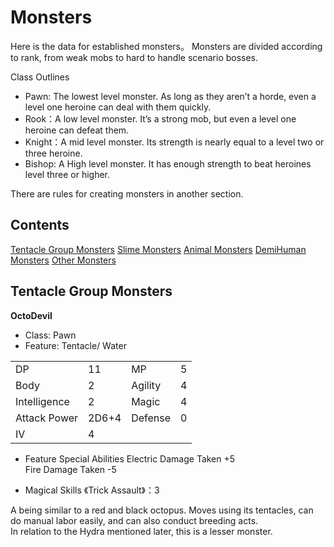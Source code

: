 # Monsters

Here is the data for established monsters。 Monsters are divided according to rank, from weak mobs to hard to handle scenario bosses.

Class Outlines
* Pawn: The lowest level monster. As long as they aren’t a horde, even a level one heroine can deal with them quickly.
* Rook：A low level monster. It’s a strong mob, but even a level one heroine can defeat them.
* Knight：A mid level monster. Its strength is nearly equal to a level two or three heroine.
* Bishop: A High level monster. It has enough strength to beat heroines level three or higher.

There are rules for creating monsters in another section.

## Contents

[Tentacle Group Monsters]()
[Slime Monsters]()
[Animal Monsters]()
[DemiHuman Monsters]()
[Other Monsters]()

## Tentacle Group Monsters

**OctoDevil**
* Class: Pawn
* Feature: Tentacle/ Water

|||||
|-|-|-|-|
|DP|11|MP|5|
|Body|2|Agility|4|
|Intelligence|2|Magic|4|
|Attack Power|2D6+4|Defense|0|
|IV|4|

* Feature Special Abilities
Electric Damage Taken +5
\
Fire Damage Taken -5

* Magical Skills
《Trick Assault》：3

A being similar to a red and black octopus. Moves using its tentacles, can do manual labor easily, and can also conduct breeding acts.
\
In relation to the Hydra mentioned later, this is a lesser monster.

